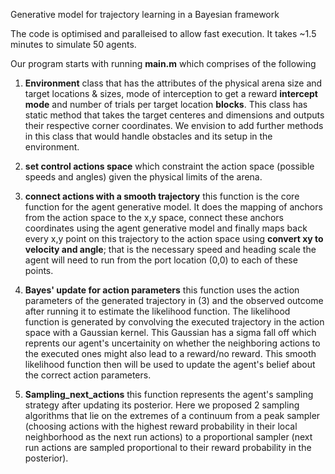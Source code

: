 Generative model for trajectory learning in a Bayesian framework

The code is optimised and paralleised to allow fast execution. It takes ~1.5 minutes to simulate 50 agents. 

Our program starts with running **main.m** which comprises of the following 
  1) **Environment** class that has the attributes of the physical arena size and target locations & sizes, mode of interception to get a reward **intercept mode** and number of trials per target location 
     **blocks**. This class has static method that takes the target centeres and dimensions and outputs their respective corner coordinates. We envision to add further methods in this class that would handle 
     obstacles and its setup in the environment.
  2) **set control actions space** which constraint the action space (possible speeds and angles) given the physical limits of the arena.
  
  
  3) **connect actions with a smooth trajectory** this function is the core function for the agent generative model. It does the mapping of anchors from the action space to the x,y space, connect these anchors 
     coordinates using the agent generative model and finally maps back every x,y point on this trajectory to the action space using **convert xy to velocity and angle**; that is the necessary speed and heading 
     scale the agent will need to run from the port location (0,0) to each of these points.
4)  **Bayes' update for action parameters** this function uses the action parameters of the generated trajectory in (3) and the observed outcome after running it to estimate the likelihood function. The likelihood function is generated by convolving the executed trajectory in the action space with a Gaussian kernel. This Gaussian has a sigma fall off which reprents our agent's uncertainity on whether the neighboring actions to the executed ones might also lead to a reward/no reward. This smooth likelihood function then will be used to update the agent's belief about the correct action parameters.   
 5) **Sampling_next_actions** this function represents the agent's sampling strategy after updating its posterior. Here we proposed 2 sampling algorithms that lie on the extremes of a continuum from a peak sampler (choosing actions with the highest reward probability in their local neighborhood as the next run actions) to a proportional sampler (next run actions are sampled proportional to their reward probability in the posterior).
